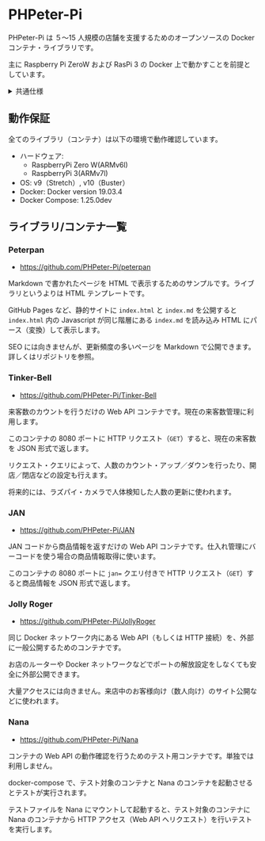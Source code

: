 # PHPeter-Pi

PHPeter-Pi は ５〜15 人規模の店舗を支援するためのオープンソースの Docker コンテナ・ライブラリです。

主に Raspberry Pi ZeroW および RasPi 3 の Docker 上で動かすことを前提としています。

<details><summary>共通仕様</summary><div><br>

<p>いずれのライブラリも Docker コンテナ上で動き、別のコンテナから Web API（HTTP アクセス）で利用します。</p>

<p>基本的に PHP で開発されていますが、Web API を実装していればいいので Python などのコンテナもありえます。</p>

<h3>利用時の注意</h3>

<ul>
<li><b>特定少数向け</b>です。<br>一般ユーザー（不特定多数）向けのライブラリではありません。例えば、店舗のスタッフなどが操作する端末のバックエンド用のライブラリとして利用します。</li>
</ul>

</div></details>

## 動作保証

全てのライブラリ（コンテナ）は以下の環境で動作確認しています。

- ハードウェア:
  - RaspberryPi Zero W(ARMv6l)
  - RaspberryPi 3(ARMv7l)
- OS: v9（Stretch）, v10（Buster）
- Docker: Docker version 19.03.4
- Docker Compose: 1.25.0dev

## ライブラリ/コンテナ一覧

### Peterpan

- https://github.com/PHPeter-Pi/peterpan

Markdown で書かれたページを HTML で表示するためのサンプルです。ライブラリというよりは HTML テンプレートです。

GitHub Pages など、静的サイトに `index.html` と `index.md` を公開すると `index.html` 内の Javascript が同じ階層にある `index.md` を読み込み HTML にパース（変換）して表示します。

SEO には向きませんが、更新頻度の多いページを Markdown で公開できます。詳しくはリポジトリを参照。

### Tinker-Bell

- https://github.com/PHPeter-Pi/Tinker-Bell

来客数のカウントを行うだけの Web API コンテナです。現在の来客数管理に利用します。

このコンテナの 8080 ポートに HTTP リクエスト（`GET`）すると、現在の来客数を JSON 形式で返します。

リクエスト・クエリによって、人数のカウント・アップ／ダウンを行ったり、開店／閉店などの設定も行えます。

将来的には、ラズパイ・カメラで人体検知した人数の更新に使われます。

### JAN

- https://github.com/PHPeter-Pi/JAN

JAN コードから商品情報を返すだけの Web API コンテナです。仕入れ管理にバーコードを使う場合の商品情報取得に使います。

このコンテナの 8080 ポートに `jan=` クエリ付きで HTTP リクエスト（`GET`）すると商品情報を JSON 形式で返します。

### Jolly Roger

- https://github.com/PHPeter-Pi/JollyRoger

同じ Docker ネットワーク内にある Web API（もしくは HTTP 接続）を、外部に一般公開するためのコンテナです。

お店のルーターや Docker ネットワークなどでポートの解放設定をしなくても安全に外部公開できます。

大量アクセスには向きません。来店中のお客様向け（数人向け）のサイト公開などに使われます。

### Nana

- https://github.com/PHPeter-Pi/Nana

コンテナの Web API の動作確認を行うためのテスト用コンテナです。単独では利用しません。

docker-compose で、テスト対象のコンテナと Nana のコンテナを起動させるとテストが実行されます。

テストファイルを Nana にマウントして起動すると、テスト対象のコンテナに Nana のコンテナから HTTP アクセス（Web API へリクエスト）を行いテストを実行します。
